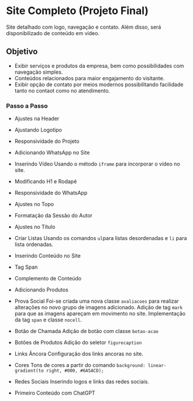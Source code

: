 # Site Completo (Projeto Final)

Site detalhado com logo, navegação e contato. Além disso, será disponibilizado de conteúdo em vídeo.

## Objetivo

- Exibir serviços e produtos da empresa, bem como possibilidades com navegação simples.
- Conteúdos relacionados para maior engajamento do visitante.
- Exibir opção de contato por meios modernos possibilitando facilidade tanto no contaot como no atendimento.

### Passo a Passo

- Ajustes na Header

- Ajustando Logotipo

- Responsividade do Projeto

- Adicionando WhatsApp no Site

- Inserindo Vídeo
Usando o método `iframe` para incorporar o vídeo no site.

- Modificando H1 e Rodapé

- Responsividade do WhatsApp

- Ajustes no Topo

- Formatação da Sessão do Autor



- Ajustes no Título

- Criar Listas
Usando os comandos `ul`para listas desordenadas e `li` para lista ordenadas.

- Inserindo Conteúdo no Site

- Tag Span

- Complemento de Conteúdo

- Adicionando Produtos

- Prova Social
Foi-se criada uma nova classe `avaliacoes` para realizar alterações no novo grupo de imagens adicionado. Adição de tag `mark` para que as imagens apareçam em movimento no site. Implementação da tag `span` e classe `nocell`.

- Botão de Chamada
Adição de botão com classe `botao-acao`

- Botões de Produtos
Adição do seletor `figurecaption`

- Links Âncora
Configuração dos links ancoras no site.

- Cores
Tons de cores a partir do comando `background: linear-gradient(to right, #000, #6A5ACD);`

- Redes Sociais
Inserindo logos e links das redes sociais.

- Primeiro Conteúdo com ChatGPT
